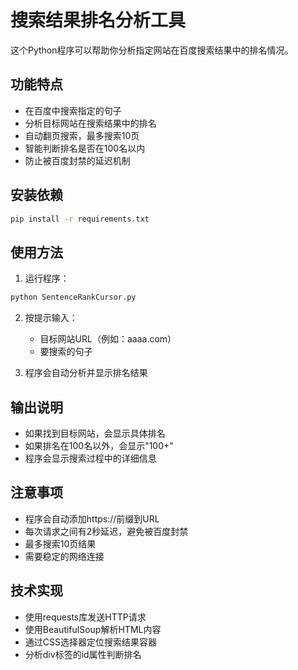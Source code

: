 # 搜索结果排名分析工具

这个Python程序可以帮助你分析指定网站在百度搜索结果中的排名情况。

## 功能特点

- 在百度中搜索指定的句子
- 分析目标网站在搜索结果中的排名
- 自动翻页搜索，最多搜索10页
- 智能判断排名是否在100名以内
- 防止被百度封禁的延迟机制

## 安装依赖

```bash
pip install -r requirements.txt
```

## 使用方法

1. 运行程序：
```bash
python SentenceRankCursor.py
```

2. 按提示输入：
   - 目标网站URL（例如：aaaa.com）
   - 要搜索的句子

3. 程序会自动分析并显示排名结果

## 输出说明

- 如果找到目标网站，会显示具体排名
- 如果排名在100名以外，会显示"100+"
- 程序会显示搜索过程中的详细信息

## 注意事项

- 程序会自动添加https://前缀到URL
- 每次请求之间有2秒延迟，避免被百度封禁
- 最多搜索10页结果
- 需要稳定的网络连接

## 技术实现

- 使用requests库发送HTTP请求
- 使用BeautifulSoup解析HTML内容
- 通过CSS选择器定位搜索结果容器
- 分析div标签的id属性判断排名 
